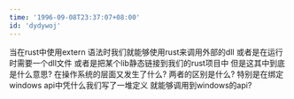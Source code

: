 ```yaml
---
time: '1996-09-08T23:37:07+08:00'
id: 'dydywoj'
---
```


当在rust中使用extern 语法时我们就能够使用rust来调用外部的dll 或者是在运行时需要一个dll文件 或者是把某个lib静态链接到我们的rust项目中 但是这其中到底是什么意思? 在操作系统的层面又发生了什么?
两者的区别是什么? 特别是在绑定windows api中凭什么我们写了一堆定义 就能够调用到windows的api?
